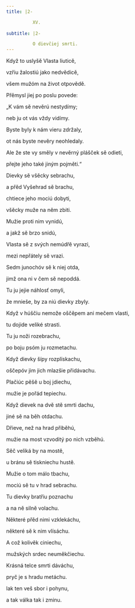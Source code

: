 ```yaml
---
title: |2-

          XV.
        
subtitle: |2-

          O dievčiej smrti.
---
```


Když to uslyšě Vlasta liuticě,

vzřiu žalostiú jako nedvědicě,

všem mužóm na život otpovědě.

Přěmysl jiej po poslu povede:

„K vám sě nevěrú nestydímy;

neb ju ot vás vždy vidímy.

Byste byly k nám vieru zdržaly,

ot nás byste nevěry neohledaly.

Ale že ste vy směly v nevěrný plášček sě odieti,

přejte jeho také jiným pojměti.“

Dievky sě všěcky sebrachu,

a přěd Vyšehrad sě brachu,

chtiece jeho mociú dobyti,

všěcky muže na něm zbiti.

Mužie proti nim vynidú,

a jakž sě brzo snidú,

Vlasta sě z svých nemúdřě vyrazi,

mezi nepřátely sě vrazi.

Sedm junochóv sě k niej otda,

jimž ona ni v čem sě nepoddá.

Tu ju jejie náhlosť omyli,

že mnieše, by za niú dievky zbyly.

Když v húščiu nemože oščěpem ani mečem vlasti,

tu dojide veliké strasti.

Tu ju noži rozebrachu,

po boju psóm ju rozmetachu.

Když dievky šípy rozplískachu,

oščepóv jim jich mlazšie přidávachu.

Plačiúc pěšě u boj jdiechu,

mužie je pořád tepiechu.

Když dievek na dvě stě smrti dachu,

jiné sě na běh otdachu.

Dřieve, než na hrad přiběhú,

mužie na most vzvoditý po nich vzběhú.

Sěč veliká by na mostě,

u bránu sě tiskniechu hustě.

Mužie o tom málo tbachu,

mociú sě tu v hrad sebrachu.

Tu dievky bratřiu poznachu

a na ně silně volachu.

Některé přěd nimi vzklekáchu,

některé sě k nim vlísáchu.

A což kolivěk ciniechu,

mužských srdec neuměkčiechu.

Krásná telce smrti dáváchu,

pryč je s hradu metáchu.

lak ten veš sbor i pohynu,

a tak válka tak i zminu.
